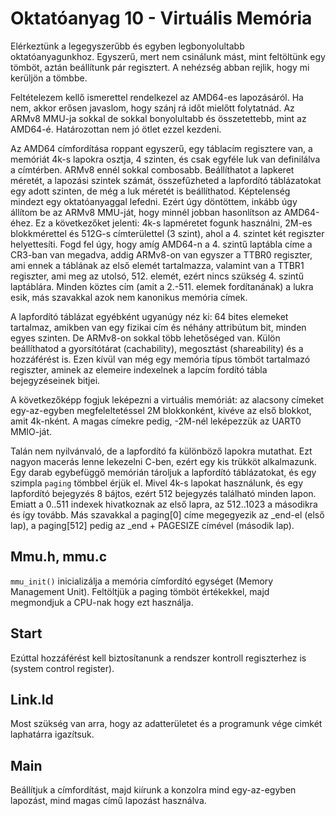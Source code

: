 Oktatóanyag 10 - Virtuális Memória
==================================

Elérkeztünk a legegyszerűbb és egyben legbonyolultabb oktatóanyagunkhoz. Egyszerű, mert nem csinálunk mást, mint
feltöltünk egy tömböt, aztán beállítunk pár regisztert. A nehézség abban rejlik, hogy mi kerüljön a tömbbe.

Feltételezem kellő ismerettel rendelkezel az AMD64-es lapozásáról. Ha nem, akkor erősen javaslom, hogy szánj rá
időt mielőtt folytatnád. Az ARMv8 MMU-ja sokkal de sokkal bonyolultabb és összetettebb, mint az AMD64-é. Határozottan
nem jó ötlet ezzel kezdeni.

Az AMD64 címfordítása roppant egyszerű, egy táblacím regisztere van, a memóriát 4k-s lapokra osztja, 4 szinten,
és csak egyféle luk van definilálva a címtérben. ARMv8 ennél sokkal combosabb. Beállíthatot a lapkeret méretét,
a lapozási szintek számát, összefűzheted a lapfordító táblázatokat egy adott szinten, de még a luk méretét is
beállíthatod. Képtelenség mindezt egy oktatóanyaggal lefedni. Ezért úgy döntöttem, inkább úgy állítom be az ARMv8
MMU-ját, hogy minnél jobban hasonlítson az AMD64-éhez. Ez a következőket jelenti: 4k-s lapméretet fogunk használni,
2M-es blokkmérettel és 512G-s címterülettel (3 szint), ahol a 4. szintet két regiszter helyettesíti. Fogd fel
úgy, hogy amíg AMD64-n a 4. szintű laptábla címe a CR3-ban van megadva, addig ARMv8-on van egyszer a TTBR0 regiszter,
ami ennek a táblának az első elemét tartalmazza, valamint van a TTBR1 regiszter, ami meg az utolsó, 512. elemét,
ezért nincs szükség 4. szintű laptáblára. Minden köztes cím (amit a 2.-511. elemek fordítanának) a lukra esik, más
szavakkal azok nem kanonikus memória címek.


A lapfordító táblázat egyébként ugyanúgy néz ki: 64 bites elemeket tartalmaz, amikben van egy fizikai cím és néhány
attribútum bit, minden egyes szinten. De ARMv8-on sokkal több lehetőséged van. Külön beállíthatod a gyorsítótárat
(cachability), megosztást (shareability) és a hozzáférést is. Ezen kívül van még egy memória típus tömböt tartalmazó
regiszter, aminek az elemeire indexelnek a lapcím fordító tábla bejegyzéseinek bitjei.

A következőképp fogjuk leképezni a virtuális memóriát: az alacsony címeket egy-az-egyben megfeleltetéssel 2M
blokkonként, kivéve az első blokkot, amit 4k-nként. A magas címekre pedig, -2M-nél leképezzük az UART0 MMIO-ját.

Talán nem nyilvánvaló, de a lapfordító fa különböző lapokra mutathat. Ezt nagyon macerás lenne lekezelni C-ben,
ezért egy kis trükköt alkalmazunk. Egy darab egybefüggő memórián tároljuk a lapfordító táblázatokat, és egy
szimpla `paging` tömbbel érjük el. Mivel 4k-s lapokat használunk, és egy lapfordító bejegyzés 8 bájtos, ezért
512 bejegyzés található minden lapon. Emiatt a 0..511 indexek hivatkoznak az első lapra, az 512..1023 a másodikra
és így tovább. Más szavakkal a paging[0] címe megegyezik az _end-el (első lap), a paging[512] pedig az _end + PAGESIZE
címével (második lap).

Mmu.h, mmu.c
------------

`mmu_init()` inicializálja a memória címfordító egységet (Memory Management Unit). Feltöltjük a paging tömböt
értékekkel, majd megmondjuk a CPU-nak hogy ezt használja.

Start
-----

Ezúttal hozzáférést kell biztosítanunk a rendszer kontroll regiszterhez is (system control register).

Link.ld
-------

Most szükség van arra, hogy az adatterületet és a programunk vége cimkét laphatárra igazítsuk.

Main
----

Beállítjuk a címfordítást, majd kiírunk a konzolra mind egy-az-egyben lapozást, mind magas című lapozást használva.
